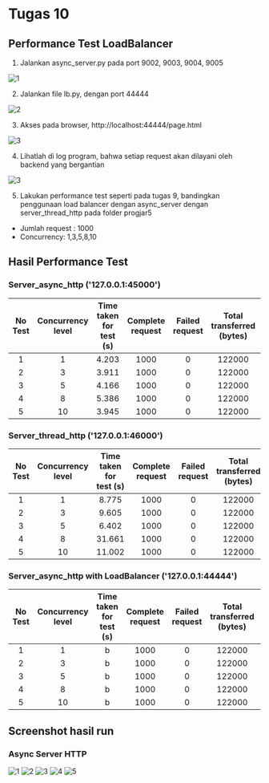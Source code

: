 # Tugas 10
## Performance Test LoadBalancer

1. Jalankan async_server.py pada port 9002, 9003, 9004, 9005

![1](link)

2. Jalankan file lb.py, dengan port 44444

![2](link)

3. Akses pada browser, http://localhost:44444/page.html

![3](link)

4. Lihatlah di log program, bahwa setiap request akan dilayani oleh backend yang bergantian

![3](link)

5. Lakukan performance test seperti pada tugas 9, bandingkan penggunaan load balancer dengan async_server dengan server_thread_http pada folder progjar5
* Jumlah request : 1000
* Concurrency: 1,3,5,8,10

## Hasil Performance Test

### Server_async_http ('127.0.0.1:45000')

**No Test**|**Concurrency level**|**Time taken for test (s)**|**Complete request**|**Failed request**|**Total transferred (bytes)**|**Request per second (#/sec)**|**Time per request (ms)**|**Transfer rate (Kbytes/sec)**
:-----:|:-----:|:-----:|:-----:|:-----:|:-----:|:-----:|:-----:|:-----:
1|1|4.203|1000|0|122000|237.91|4.203|28.34
2|3|3.911|1000|0|122000|255.71|11.732|30.47
3|5|4.166|1000|0|122000|240.03|20.831|28.6
4|8|5.386|1000|0|122000|185.65|43.091|22.12
5|10|3.945|1000|0|122000|253.51|39.446|30.2


### Server_thread_http ('127.0.0.1:46000')

**No Test**|**Concurrency level**|**Time taken for test (s)**|**Complete request**|**Failed request**|**Total transferred (bytes)**|**Request per second (#/sec)**|**Time per request (ms)**|**Transfer rate (Kbytes/sec)**
:-----:|:-----:|:-----:|:-----:|:-----:|:-----:|:-----:|:-----:|:-----:
1|1|8.775|1000|0|122000|113.97|8.775|13.58
2|3|9.605|1000|0|122000|104.11|28.816|12.4
3|5|6.402|1000|0|122000|156.2|32.011|18.61
4|8|31.661|1000|0|122000|31.58|253.290|3.76
5|10|11.002|1000|0|122000|90.89|110.023|10.83



### Server_async_http with LoadBalancer ('127.0.0.1:44444')

**No Test**|**Concurrency level**|**Time taken for test (s)**|**Complete request**|**Failed request**|**Total transferred (bytes)**|**Request per second (#/sec)**|**Time per request (ms)**|**Transfer rate (Kbytes/sec)**
:-----:|:-----:|:-----:|:-----:|:-----:|:-----:|:-----:|:-----:|:-----:
1|1|b|1000|0|122000|b|b|b
2|3|b|1000|0|122000|b|b|b
3|5|b|1000|0|122000|b|b|b
4|8|b|1000|0|122000|b|b|b
5|10|b|1000|0|122000|b|b|b


## Screenshot hasil run

### Async Server HTTP

![1](link)
![2](link)
![3](link)
![4](link)
![5](link)
